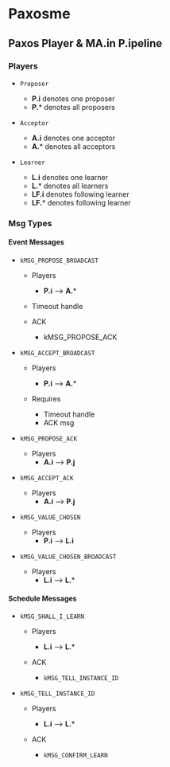 # Paxosme 

## Paxos Player & MA.in P.ipeline

### Players

- `Proposer` 
  - **P.i** denotes one proposer
  - **P.*** denotes all proposers


- `Acceptor` 
  - **A.i** denotes one acceptor
  - **A.*** denotes all acceptors
  

- `Learner`
  - **L.i** denotes one learner
  - **L.*** denotes all learners
  - **LF.i** denotes following learner
  - **LF.*** denotes following learner


### Msg Types

#### Event Messages

- `kMSG_PROPOSE_BROADCAST`

  - Players
    - **P.i** --> **A.***

  - Timeout handle 
  
  - ACK
    - kMSG_PROPOSE_ACK


- `kMSG_ACCEPT_BROADCAST`

  - Players
    - **P.i** --> **A.***

  - Requires
    - Timeout handle
    - ACK msg


- `kMSG_PROPOSE_ACK`

  - Players
     - **A.i** --> **P.j**


- `kMSG_ACCEPT_ACK`
  
  - Players
    - **A.i** --> **P.j**


- `kMSG_VALUE_CHOSEN`
  
  - Players
    - **P.i** --> **L.i**
  

- `kMSG_VALUE_CHOSEN_BROADCAST`
  
  - Players
      - **L.i** --> **L.***

#### Schedule Messages

- `kMSG_SHALL_I_LEARN`
  
  - Players
    - **L.i** --> **L.***

  - ACK
    - `kMSG_TELL_INSTANCE_ID`


- `kMSG_TELL_INSTANCE_ID`

  - Players
    - **L.i** --> **L.***

  - ACK
    - `kMSG_CONFIRM_LEARN`


